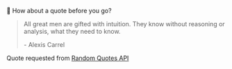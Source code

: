 📣 How about a quote before you go?

> All great men are gifted with intuition. They know without reasoning or analysis, what they need to know.
>
> <p>- Alexis Carrel</p>

Quote requested from [Random Quotes API](https://github.com/lukePeavey/quotable)
